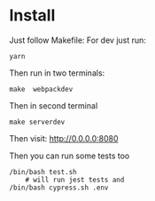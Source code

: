 
# Install

Just follow Makefile:
For dev just run:

    
    yarn

Then run in two terminals:

    make  webpackdev

Then in second terminal
    
    make serverdev


Then visit: http://0.0.0.0:8080

Then you can run some tests too

	/bin/bash test.sh
        # will run jest tests and 
	/bin/bash cypress.sh .env